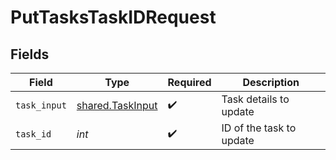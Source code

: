# PutTasksTaskIDRequest


## Fields

| Field                                                | Type                                                 | Required                                             | Description                                          |
| ---------------------------------------------------- | ---------------------------------------------------- | ---------------------------------------------------- | ---------------------------------------------------- |
| `task_input`                                         | [shared.TaskInput](../../models/shared/taskinput.md) | :heavy_check_mark:                                   | Task details to update                               |
| `task_id`                                            | *int*                                                | :heavy_check_mark:                                   | ID of the task to update                             |